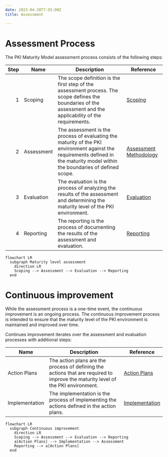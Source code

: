 ```yaml
---
date: 2023-04-20T7:55:00Z
title: Assessment

---
```


# Assessment Process

The PKI Maturity Model assessment process consists of the following steps:

| Step | Name       | Description                                                                                                                                                                    | Reference                                |
| ----:| ---------- | ------------------------------------------------------------------------------------------------------------------------------------------------------------------------------ |------------------------------------------|
| 1    | Scoping    | The scope definition is the first step of the assessment process. The scope defines the boundaries of the assessment and the applicability of the requirements.                | [Scoping](./scoping/)                    |
| 2    | Assessment | The assessment is the process of evaluating the maturity of the PKI environment against the requirements defined in the maturity model within the boundaries of defined scope. | [Assessment Methodology](./methodology/) |
| 3    | Evaluation | The evaluation is the process of analyzing the results of the assessment and determining the maturity level of the PKI environment.                                            | [Evaluation](./evaluation/)              |
| 4    | Reporting  | The reporting is the process of documenting the results of the assessment and evaluation.                                                                                      | [Reporting](./reporting/)                |

```mermaid
flowchart LR
  subgraph Maturity level assessment
    direction LR
    Scoping --> Assessment --> Evaluation --> Reporting
  end
```

# Continuous improvement

While the assessment process is a one-time event, the continuous improvement is an ongoing process. The continuous improvement process is intended to ensure that the maturity level of the PKI environment is maintained and improved over time.

Continues improvement iterates over the assessment and evaluation processes with additional steps:

| Name           | Description                                                                                                                      | Reference                           |
| -------------- | -------------------------------------------------------------------------------------------------------------------------------- |-------------------------------------|
| Action Plans   | The action plans are the process of defining the actions that are required to improve the maturity level of the PKI environment. | [Action Plans](./action-plans/)     |
| Implementation | The implementation is the process of implementing the actions defined in the action plans.                                       | [Implementation](/.implementation/) |

```mermaid
flowchart LR
  subgraph Continuous improvement
    direction LR
    Scoping --> Assessment --> Evaluation --> Reporting
    a[Action Plans] --> Implementation --> Assessment
    Reporting --> a[Action Plans]
  end
```
